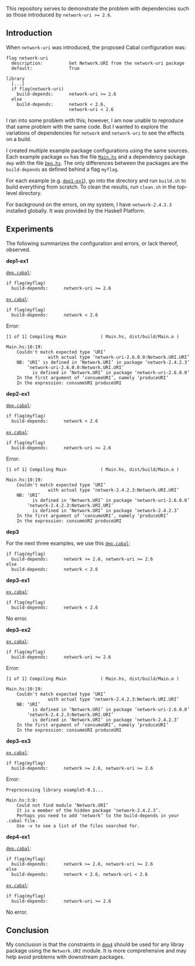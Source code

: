 This repository serves to demonstrate the problem with dependencies such as
those introduced by `network-uri >= 2.6`.

## Introduction

When `network-uri` was introduced, the proposed Cabal configuration was:

```
flag network-uri
  description:          Get Network.URI from the network-uri package
  default:              True

library
  [...]
  if flag(network-uri)
    build-depends:      network-uri >= 2.6
  else
    build-depends:      network < 2.6,
                        network-uri < 2.6
```

I ran into some problem with this; however, I am now unable to reproduce that
same problem with the same code. But I wanted to explore the variations of
dependencies for `network` and `network-uri` to see the effects on a build.

I created multiple example package configurations using the same sources. Each
example package `ex` has the file [`Main.hs`](./Main.hs) and a dependency
package `dep` with the file [`Dep.hs`](./Dep.hs). The only differences between
the packages are the `build-depends` as defined behind a flag `myflag`.

For each example (e.g. [`dep1-ex1`](./dep1-ex1)), go into the directory and run
`build.sh` to build everything from scratch. To clean the results, run
`clean.sh` in the top-level directory.

For background on the errors, on my system, I have `network-2.4.2.3` installed
globally. It was provided by the Haskell Platform.

## Experiments

The following summarizes the configuration and errors, or lack thereof, observed.

**dep1-ex1**

[`dep.cabal`](./dep1/dep.cabal):
```
if flag(myflag)
  build-depends:      network-uri >= 2.6
```

[`ex.cabal`](./dep1-ex1/ex.cabal):
```
if flag(myflag)
  build-depends:      network < 2.6
```

Error:
```
[1 of 1] Compiling Main             ( Main.hs, dist/build/Main.o )

Main.hs:10:19:
    Couldn't match expected type ‘URI’
                with actual type ‘network-uri-2.6.0.0:Network.URI.URI’
    NB: ‘URI’ is defined in ‘Network.URI’ in package ‘network-2.4.2.3’
        ‘network-uri-2.6.0.0:Network.URI.URI’
          is defined in ‘Network.URI’ in package ‘network-uri-2.6.0.0’
    In the first argument of ‘consumeURI’, namely ‘produceURI’
    In the expression: consumeURI produceURI
```

**dep2-ex1**

[`dep.cabal`](./dep2/dep.cabal):
```
if flag(myflag)
  build-depends:      network < 2.6
```

[`ex.cabal`](./dep2-ex1/ex.cabal):
```
if flag(myflag)
  build-depends:      network-uri >= 2.6
```

Error:
```
[1 of 1] Compiling Main             ( Main.hs, dist/build/Main.o )

Main.hs:10:19:
    Couldn't match expected type ‘URI’
                with actual type ‘network-2.4.2.3:Network.URI.URI’
    NB: ‘URI’
          is defined in ‘Network.URI’ in package ‘network-uri-2.6.0.0’
        ‘network-2.4.2.3:Network.URI.URI’
          is defined in ‘Network.URI’ in package ‘network-2.4.2.3’
    In the first argument of ‘consumeURI’, namely ‘produceURI’
    In the expression: consumeURI produceURI
```

**dep3**

For the next three examples, we use this [`dep.cabal`](./dep3/dep.cabal):
```
if flag(myflag)
  build-depends:      network >= 2.6, network-uri >= 2.6
else
  build-depends:      network < 2.6
```

**dep3-ex1**

[`ex.cabal`](./dep3-ex1/ex.cabal):
```
if flag(myflag)
  build-depends:      network < 2.6
```

No error.

**dep3-ex2**

[`ex.cabal`](./dep3-ex2/ex.cabal):
```
if flag(myflag)
  build-depends:      network-uri >= 2.6
```

Error:
```
[1 of 1] Compiling Main             ( Main.hs, dist/build/Main.o )

Main.hs:10:19:
    Couldn't match expected type ‘URI’
                with actual type ‘network-2.4.2.3:Network.URI.URI’
    NB: ‘URI’
          is defined in ‘Network.URI’ in package ‘network-uri-2.6.0.0’
        ‘network-2.4.2.3:Network.URI.URI’
          is defined in ‘Network.URI’ in package ‘network-2.4.2.3’
    In the first argument of ‘consumeURI’, namely ‘produceURI’
    In the expression: consumeURI produceURI
```

**dep3-ex3**

[`ex.cabal`](./dep3-ex3/ex.cabal):
```
if flag(myflag)
  build-depends:      network >= 2.6, network-uri >= 2.6
```

Error:
```
Preprocessing library example5-0.1...

Main.hs:3:8:
    Could not find module ‘Network.URI’
    It is a member of the hidden package ‘network-2.4.2.3’.
    Perhaps you need to add ‘network’ to the build-depends in your .cabal file.
    Use -v to see a list of the files searched for.
```

**dep4-ex1**

[`dep.cabal`](./dep4/dep.cabal):
```
if flag(myflag)
  build-depends:      network >= 2.6, network-uri >= 2.6
else
  build-depends:      network < 2.6, network-uri < 2.6
```

[`ex.cabal`](./dep4-ex1/ex.cabal):
```
if flag(myflag)
  build-depends:      network-uri >= 2.6
```

No error.

## Conclusion

My conclusion is that the constraints in [`dep4`](./dep4/dep.cabal) should be
used for any libray package using the `Network.URI` module. It is more
comprehensive and may help avoid problems with downstream packages.
